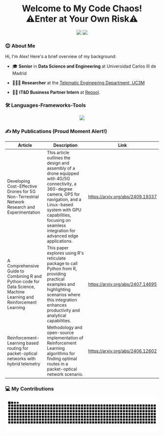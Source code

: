 <h1 align="center">Welcome to My Code Chaos!<br>⚠️Enter at Your Own Risk⚠️<br/> </h1> 
<div align="center"> 
    <a href="mailto:al.garcia636@gmail.com"><img src="https://img.shields.io/badge/Gmail-333333?style=for-the-badge&logo=gmail&logoColor=red" /></a>
    <a href="https://www.linkedin.com/in/alexgaarciia/" target="_blank"><img src="https://img.shields.io/badge/LinkedIn-0077B5?style=for-the-badge&logo=linkedin&logoColor=white" target="_blank" /></a>
</div>

### 😊 About Me
Hi, I'm Alex! Here's a brief overview of my background:

- 🎓 **Senior** in **Data Science and Engineering** at Universidad Carlos III de Madrid
    
- 🧑🏻‍💻 **Researcher** at the [Telematic Engineering Department, UC3M](https://www.uc3m.es/telematic-engineering-department/home)

- 🧑‍💼 **IT&D Business Partner Intern** at [Repsol](https://www.repsol.com/en/index.cshtml).


 ### 🛠️ Languages-Frameworks-Tools
<p align="center">
    <img src="https://skillicons.dev/icons?i=python,r,html,css,js,nodejs,expressjs,mysql,mongodb,git,latex,pytorch" />
</p>

 ### ✍ My Publications (Proud Moment Alert!)
| **Article** | **Description** | **Link** |
|------------|-------------|-------------|
| Developing Cost-Effective Drones for 5G Non-Terrestrial Network Research and Experimentation | This article outlines the design and assembly of a drone equipped with 4G/5G connectivity, a 360-degree camera, GPS for navigation, and a Linux-based system with GPU capabilities, focusing on seamless integration for advanced edge applications. | https://arxiv.org/abs/2409.19337
| A Comprehensive Guide to Combining R and Python code for Data Science, Machine Learning and Reinforcement Learning | This paper explores using R's reticulate package to call Python from R, providing practical examples and highlighting scenarios where this integration enhances productivity and analytical capabilities. | https://arxiv.org/abs/2407.14695
| Reinforcement-Learning based routing for packet-optical networks with hybrid telemetry | Methodology and open-source implementation of Reinforcement Learning algorithms for finding optimal routes in a packet-optical network scenario. | https://arxiv.org/abs/2406.12602


### 💻 My Contributions
<div align="center">
  <img alt="snake eating my contributions" src="https://raw.githubusercontent.com/alexgaarciia/alexgaarciia/output/github-contribution-grid-snake.svg" />
</div>
